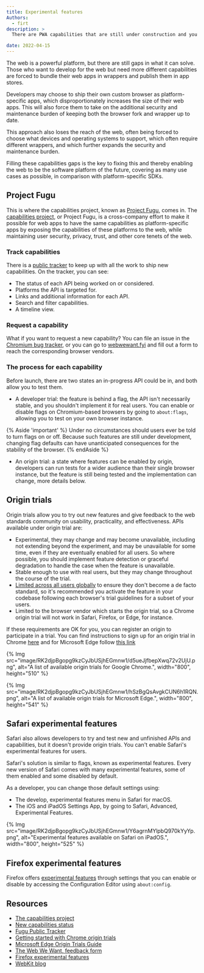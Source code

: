 ```yaml
---
title: Experimental features
Authors:
  - firt
description: >
  There are PWA capabilities that are still under construction and you can be part of their development. In this chapter you'll learn about the Fugu project, how to sign-up for an origin trial, and how to use experimental APIs

date: 2022-04-15
---
```


The web is a powerful platform, but there are still gaps in what it can solve. Those who want to develop for the web but need more different capabilities are forced to bundle their web apps in wrappers and publish them in app stores.

Developers may choose to ship their own custom browser as platform-specific apps, which disproportionately increases the size of their web apps. This will also  force them to take on the additional security and maintenance burden of keeping both the browser fork and wrapper up to date.

This approach also loses the reach of the web, often being forced to choose what devices and operating systems to support, which often require different wrappers, and which further expands the security and maintenance burden.

Filling these capabilities gaps is the key to fixing this and thereby enabling the web to be the software platform of the future, covering as many use cases as possible, in comparison with platform-specific SDKs.

## Project Fugu

This is where the capabilities project, known as [Project Fugu](https://www.chromium.org/teams/web-capabilities-fugu), comes in.
The [capabilities project](https://developer.chrome.com/blog/fugu-status/), or Project Fugu, is a cross-company effort to make it possible for web apps to have the same capabilities as platform-specific apps by exposing the capabilities of these platforms to the web, while maintaining user security, privacy, trust, and other core tenets of the web.

### Track capabilities

There is a [public tracker](https://goo.gle/fugu-api-tracker) to keep up with all the work to ship new capabilities.
On the tracker, you can see:

* The status of each API being worked on or considered.
* Platforms the API is targeted for.
* Links and additional information for each API.
* Search and filter capabilities.
* A timeline view.

### Request a capability

What if you want to request a new capability? You can file an issue in the [Chromium bug tracker](https://bugs.chromium.org/p/chromium/issues/list), or you can go to [webwewant.fyi](https://webwewant.fyi) and fill out a form to reach the corresponding  browser vendors.

### The process for each capability

Before launch, there are two states an in-progress API could be in, and both allow you to test them.

* A developer trial: the feature is behind a flag, the API isn't necessarily stable, and you shouldn't implement it for real users. You can enable or disable flags on Chromium-based browsers by going to `about:flags`, allowing you to test on your own browser instance.

{% Aside 'important' %}
Under no circumstances should users ever be told to turn flags on or off. Because such features are still under development, changing flag defaults can have unanticipated consequences for the stability of the browser.
{% endAside %}

* An origin trial: a state where features can be enabled by origin, developers can run tests for a wider audience than their single browser instance, but the feature is still being tested and the implementation can change, more details below.

## Origin trials

Origin trials allow you to try out new features and give feedback to the web standards community on usability, practicality, and effectiveness. APIs available under origin trial are:

* Experimental, they may change and may become unavailable, including not extending beyond the experiment, and may be unavailable for some time, even if they are eventually enabled for all users. So where possible, you should implement feature detection or graceful degradation to handle the case when the feature is unavailable.
* Stable enough to use with real users, but they may change throughout the course of the trial.
* [Limited across all users globally](https://github.com/GoogleChrome/OriginTrials/blob/gh-pages/explainer.md#monitoring-and-limiting-usage) to ensure they don't become a de facto standard, so it's recommended you activate the feature in your codebase following each browser's trial guidelines for a subset of your users.
* Limited to the browser vendor which starts the origin trial, so a Chrome origin trial will not work in Safari, Firefox, or Edge, for instance.

If these requirements are OK for you, you can register an origin to participate in a trial. You can find instructions to sign up for an origin trial in Chrome [here](https://developer.chrome.com/blog/origin-trials/) and for Microsoft Edge follow [this link](https://github.com/MicrosoftEdge/MSEdgeExplainers/blob/main/OriginTrialsGuide/explainer.md)

{% Img src="image/RK2djpBgopg9kzCyJbUSjhEGmnw1/d5ueJjfbepXwq72v2UjU.png", alt="A list of available origin trials for Google Chrome.", width="800", height="510" %}

{% Img src="image/RK2djpBgopg9kzCyJbUSjhEGmnw1/hSzBgQsAvgkCUN6h1RQN.png", alt="A list of available origin trials for Microsoft Edge.", width="800", height="541" %}

## Safari experimental features

Safari also allows developers to try and test new and unfinished APIs and capabilities, but it doesn't provide origin trials. You can't enable Safari's experimental features for users.

Safari's solution is similar to flags, known as experimental features. Every new version of Safari comes with many experimental features, some of them enabled and some disabled by default.

As a developer, you can change those default settings using:

* The develop, experimental features menu in Safari for macOS.
* The iOS and iPadOS Settings App, by going to Safari, Advanced, Experimental Features.

{% Img src="image/RK2djpBgopg9kzCyJbUSjhEGmnw1/Y6agrnMYlpbQ970kYyYp.png", alt="Experimental features available on Safari on iPadOS.", width="800", height="525" %}

## Firefox experimental features

Firefox offers [experimental features](https://developer.mozilla.org/docs/Mozilla/Firefox/Experimental_features) through settings that you can enable or disable by accessing the Configuration Editor using `about:config`.

##  Resources

- [The capabilities project](https://developer.chrome.com/blog/capabilities/)
- [New capabilities status](https://developer.chrome.com/blog/fugu-status/)
- [Fugu Public Tracker](https://goo.gle/fugu-api-tracker)
- [Getting started with Chrome origin trials](https://developer.chrome.com/blog/origin-trials/)
- [Microsoft Edge Origin Trials Guide](https://github.com/MicrosoftEdge/MSEdgeExplainers/blob/main/OriginTrialsGuide/explainer.md)
- [The Web We Want, feedback form](https://webwewant.fyi)
- [Firefox experimental features](https://developer.mozilla.org/docs/Mozilla/Firefox/Experimental_features)
- [WebKit blog](https://webkit.org/blog/)
